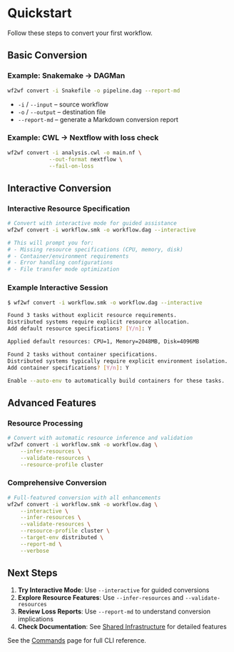 # Quickstart

Follow these steps to convert your first workflow.

## Basic Conversion

### Example: Snakemake → DAGMan
```bash
wf2wf convert -i Snakefile -o pipeline.dag --report-md
```

* `-i` / `--input` – source workflow
* `-o` / `--output` – destination file
* `--report-md` – generate a Markdown conversion report

### Example: CWL → Nextflow with loss check
```bash
wf2wf convert -i analysis.cwl -o main.nf \
             --out-format nextflow \
             --fail-on-loss
```

## Interactive Conversion

### Interactive Resource Specification
```bash
# Convert with interactive mode for guided assistance
wf2wf convert -i workflow.smk -o workflow.dag --interactive

# This will prompt you for:
# - Missing resource specifications (CPU, memory, disk)
# - Container/environment requirements
# - Error handling configurations
# - File transfer mode optimization
```

### Example Interactive Session
```bash
$ wf2wf convert -i workflow.smk -o workflow.dag --interactive

Found 3 tasks without explicit resource requirements.
Distributed systems require explicit resource allocation.
Add default resource specifications? [Y/n]: Y

Applied default resources: CPU=1, Memory=2048MB, Disk=4096MB

Found 2 tasks without container specifications.
Distributed systems typically require explicit environment isolation.
Add container specifications? [Y/n]: Y

Enable --auto-env to automatically build containers for these tasks.
```

## Advanced Features

### Resource Processing
```bash
# Convert with automatic resource inference and validation
wf2wf convert -i workflow.smk -o workflow.dag \
    --infer-resources \
    --validate-resources \
    --resource-profile cluster
```

### Comprehensive Conversion
```bash
# Full-featured conversion with all enhancements
wf2wf convert -i workflow.smk -o workflow.dag \
    --interactive \
    --infer-resources \
    --validate-resources \
    --resource-profile cluster \
    --target-env distributed \
    --report-md \
    --verbose
```

## Next Steps

1. **Try Interactive Mode**: Use `--interactive` for guided conversions
2. **Explore Resource Features**: Use `--infer-resources` and `--validate-resources`
3. **Review Loss Reports**: Use `--report-md` to understand conversion implications
4. **Check Documentation**: See [Shared Infrastructure](shared_infrastructure.md) for detailed features

See the [Commands](../cli/commands.md) page for full CLI reference.
